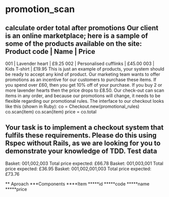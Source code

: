 # promotion_scan
calculate order total after promotions
Our client is an online marketplace; here is a sample of some of the products available on the
site:
Product code | Name | Price
----------------------------------------------------------
001 | Lavender heart | £9.25
002 | Personalised cufflinks | £45.00
003 | Kids T-shirt | £19.95
This is just an example of products, your system should be ready to accept any kind of
product.
Our marketing team wants to offer promotions as an incentive for our customers to purchase
these items.
If you spend over £60, then you get 10% off of your purchase. If you buy 2 or more lavender
hearts then the price drops to £8.50.
Our check-out can scan items in any order, and because our promotions will change, it needs
to be flexible regarding our promotional rules.
The interface to our checkout looks like this (shown in Ruby):
co = Checkout.new(promotional_rules)
co.scan(item)
co.scan(item)
price = co.total

Your task is to implement a checkout system that fulfils these requirements. Please do this
using Rspec without Rails, as we are looking for you to demonstrate your knowledge of
TDD.
Test data
---------
Basket: 001,002,003
Total price expected: £66.78
Basket: 001,003,001
Total price expected: £36.95
Basket: 001,002,001,003
Total price expected: £73.76

** Aproach
***Components
****Item
*****id
*****code
*****name
*****price
